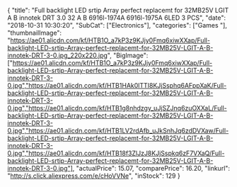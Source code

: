 {
	"title": "Full backlight LED srtip Array perfect replacemt for 32MB25V LGIT A B innotek DRT 3.0 32 A B 6916l-1974A 6916l-1975A 6LED 3 PCS",
	"date": "2018-10-31 10:30:20",
	"SubCat": ["Electronics"],
	"categories": ["Games "],
	"thumbnailImage": "https://ae01.alicdn.com/kf/HTB1O_a7kP3z9KJjy0Fmq6xiwXXap/Full-backlight-LED-srtip-Array-perfect-replacemt-for-32MB25V-LGIT-A-B-innotek-DRT-3-0.jpg_220x220.jpg",
	"BigImage": ["https://ae01.alicdn.com/kf/HTB1O_a7kP3z9KJjy0Fmq6xiwXXap/Full-backlight-LED-srtip-Array-perfect-replacemt-for-32MB25V-LGIT-A-B-innotek-DRT-3-0.jpg","https://ae01.alicdn.com/kf/HTB1HAk0lTTI8KJjSsphq6AFppXaK/Full-backlight-LED-srtip-Array-perfect-replacemt-for-32MB25V-LGIT-A-B-innotek-DRT-3-0.jpg","https://ae01.alicdn.com/kf/HTB1g8nhdzgy_uJjSZJnq6zuOXXaL/Full-backlight-LED-srtip-Array-perfect-replacemt-for-32MB25V-LGIT-A-B-innotek-DRT-3-0.jpg","https://ae01.alicdn.com/kf/HTB1LV2rdAfb_uJkSnhJq6zdDVXaw/Full-backlight-LED-srtip-Array-perfect-replacemt-for-32MB25V-LGIT-A-B-innotek-DRT-3-0.jpg","https://ae01.alicdn.com/kf/HTB18f3ZlJzJ8KJjSspkq6zF7VXaQ/Full-backlight-LED-srtip-Array-perfect-replacemt-for-32MB25V-LGIT-A-B-innotek-DRT-3-0.jpg"],
	"actualPrice": 15.07,
	"comparePrice": 16.20,
	"linkurl": "http://s.click.aliexpress.com/e/cHoVVNe",
	"inStock": 129
}
